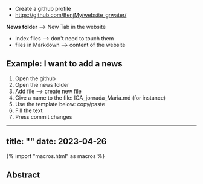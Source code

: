- Create a github profile
- https://github.com/BenjMy/website_grwater/ 

**News folder** --> New Tab in the website 
- Index files --> don't need to touch them
- files in Markdown --> content of the website

## Example: I want to add a news
1. Open the github
2. Open the news folder
3. Add file --> create new file
4. Give a name to the file: ICA_jornada_Maria.md (for instance)
5. Use the template below: copy/paste 
6. Fill the text
7. Press commit changes 

---
title: ""
date: 2023-04-26
---

{% import "macros.html" as macros %}


## Abstract





